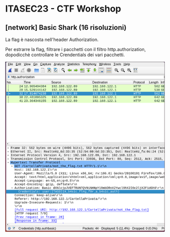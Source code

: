 # ITASEC23 - CTF Workshop

## [network] Basic Shark (16 risoluzioni)

La flag è nascosta nell'header Authorization.

Per estrarre la flag, filtrare i pacchetti con il filtro http.authorization, dopodicchè controllare le Crendentials dei vari pacchetti.

![Wireshark http.authorization filter](writeup/wireshark_filter.png)
